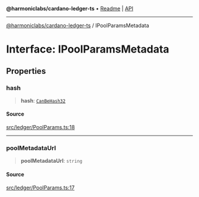 **@harmoniclabs/cardano-ledger-ts** • [Readme](../Introduction.md) \| [API](../globals.md)

***

[@harmoniclabs/cardano-ledger-ts](../Introduction.md) / IPoolParamsMetadata

# Interface: IPoolParamsMetadata

## Properties

### hash

> **hash**: [`CanBeHash32`](../type-aliases/CanBeHash32.md)

#### Source

[src/ledger/PoolParams.ts:18](https://github.com/HarmonicLabs/cardano-ledger-ts/blob/d1659b0/src/ledger/PoolParams.ts#L18)

***

### poolMetadataUrl

> **poolMetadataUrl**: `string`

#### Source

[src/ledger/PoolParams.ts:17](https://github.com/HarmonicLabs/cardano-ledger-ts/blob/d1659b0/src/ledger/PoolParams.ts#L17)

